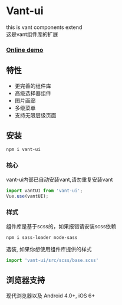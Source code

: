 # Vant-ui
this is vant components extend  
这是vant组件库的扩展

### [Online demo](http://moerj.com/vant-ui/#/demo-markdown)

## 特性
- 更完善的组件库
- 高级选择器组件
- 图片画廊
- 多级菜单
- 支持无限层级页面

## 安装
```shell
npm i vant-ui
```

### 核心
vant-ui内部已自动安装vant,请勿重复安装vant
```js
import vantUI from 'vant-ui';
Vue.use(vantUI);
```

### 样式
组件库是基于scss的，如果报错请安装scss依赖  
```shell
npm i sass-loader node-sass
```

选装, 如果你想使用组件库提供的样式
```js
import 'vant-ui/src/scss/base.scss'
```

## 浏览器支持
现代浏览器以及 Android 4.0+, iOS 6+